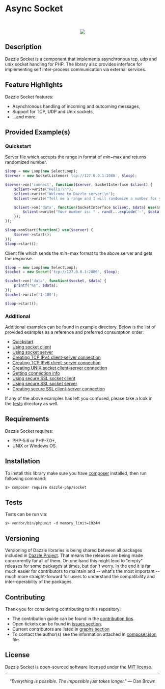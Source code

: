 # Async Socket


<br>
<p align="center">
<img src="https://raw.githubusercontent.com/dazzle-php/dazzle/master/media/dazzle-x125.png" />
</p>

## Description

Dazzle Socket is a component that implements asynchronous tcp, udp and unix socket handling for PHP. The library also provides interface for implementing self inter-process communication via external services.

## Feature Highlights

Dazzle Socket features:

* Asynchronous handling of incoming and outcoming messages,
* Support for TCP, UDP and Unix sockets,
* ...and more.

## Provided Example(s)

### Quickstart

Server file which accepts the range in format of $min-$max and returns randomized number.

```php
$loop = new Loop(new SelectLoop);
$server = new SocketListener('tcp://127.0.0.1:2080', $loop);

$server->on('connect', function($server, SocketInterface $client) {
    $client->write("Hello!\n");
    $client->write("Welcome to Dazzle server!\n");
    $client->write("Tell me a range and I will randomize a number for you!\n\n");

    $client->on('data', function(SocketInterface $client, $data) use(&$buffer) {
        $client->write("Your number is: " . rand(...explode('-', $data)));
    });
});

$loop->onStart(function() use($server) {
    $server->start();
});
$loop->start();
```

Client file which sends the $min-$max format to the above server and gets the response.

```php
$loop = new Loop(new SelectLoop);
$socket = new Socket('tcp://127.0.0.1:2080', $loop);

$socket->on('data', function($socket, $data) {
    printf("%s", $data);
});
$socket->write('1-100');

$loop->start();
```

### Additional

Additional examples can be found in [example](https://github.com/dazzle-php/socket/tree/master/example) directory. Below is the list of provided examples as a reference and preferred consumption order:

- [Quickstart](https://github.com/dazzle-php/socket/blob/master/example/events_quickstart.php)
- [Using socket client](https://github.com/dazzle-php/socket/blob/master/example/socket_only_client.php)
- [Using socket server](https://github.com/dazzle-php/socket/blob/master/example/socket_only_server.php)
- [Creating TCP IPv4 client-server connection](https://github.com/dazzle-php/socket/blob/master/example/socket_conn_tcp.php)
- [Creating TCP IPv6 client-server connection](https://github.com/dazzle-php/socket/blob/master/example/socket_conn_tcp_ipv6.php)
- [Creating UNIX socket client-server connection](https://github.com/dazzle-php/socket/blob/master/example/socket_conn_unix.php)
- [Getting connection info](https://github.com/dazzle-php/socket/blob/master/example/socket_info.php)
- [Using secure SSL socket client](https://github.com/dazzle-php/socket/blob/master/example/socket_ssl_only_client.php)
- [Using secure SSL socket server](https://github.com/dazzle-php/socket/blob/master/example/socket_ssl_only_server.php)
- [Creating secure SSL client-server connection](https://github.com/dazzle-php/socket/blob/master/example/socket_ssl.php)

If any of the above examples has left you confused, please take a look in the [tests](https://github.com/dazzle-php/socket/tree/master/test) directory as well.

## Requirements

Dazzle Socket requires:

* PHP-5.6 or PHP-7.0+,
* UNIX or Windows OS.

## Installation

To install this library make sure you have [composer](https://getcomposer.org/) installed, then run following command:

```
$> composer require dazzle-php/socket
```

## Tests

Tests can be run via:

```
$> vendor/bin/phpunit -d memory_limit=1024M
```

## Versioning

Versioning of Dazzle libraries is being shared between all packages included in [Dazzle Project](https://github.com/dazzle-php/dazzle). That means the releases are being made concurrently for all of them. On one hand this might lead to "empty" releases for some packages at times, but don't worry. In the end it is far much easier for contributors to maintain and -- what's the most important -- much more straight-forward for users to understand the compatibility and inter-operability of the packages.

## Contributing

Thank you for considering contributing to this repository! 

- The contribution guide can be found in the [contribution tips](https://github.com/dazzle-php/socket/blob/master/CONTRIBUTING.md). 
- Open tickets can be found in [issues section](https://github.com/dazzle-php/socket/issues). 
- Current contributors are listed in [graphs section](https://github.com/dazzle-php/socket/graphs/contributors)
- To contact the author(s) see the information attached in [composer.json](https://github.com/dazzle-php/socket/blob/master/composer.json) file.

## License

Dazzle Socket is open-sourced software licensed under the [MIT license](http://opensource.org/licenses/MIT).

<hr>
<p align="center">
<i>"Everything is possible. The impossible just takes longer."</i> ― Dan Brown
</p>


